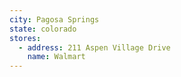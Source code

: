 ```yaml
---
city: Pagosa Springs
state: colorado
stores:
  - address: 211 Aspen Village Drive
    name: Walmart
---
```

